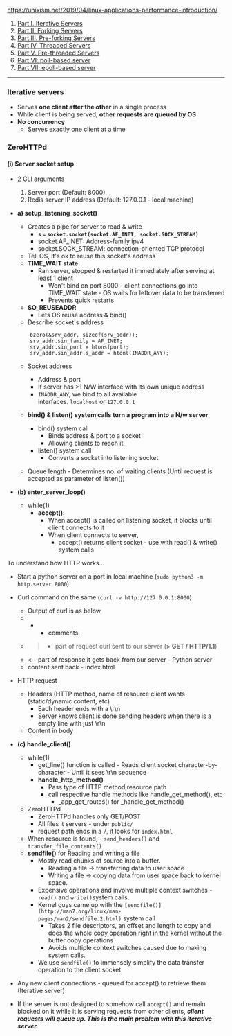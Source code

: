 https://unixism.net/2019/04/linux-applications-performance-introduction/

1. [Part I. Iterative Servers](https://unixism.net/2019/04/28/linux-applications-performance-part-i-iterative-servers/)
2. [Part II. Forking Servers](https://unixism.net/2019/04/28/linux-applications-performance-part-ii-forking-servers/)
3. [Part III. Pre-forking Servers](https://unixism.net/2019/04/28/linux-applications-performance-part-iii-preforked-servers/)
4. [Part IV. Threaded Servers](https://unixism.net/2019/04/28/linux-applications-performance-part-iv-threaded-servers/)
5. [Part V. Pre-threaded Servers](https://unixism.net/2019/04/28/linux-applications-performance-part-v-pre-threaded-servers/)
6. [Part VI: poll-based server](https://unixism.net/2019/04/28/linux-applications-performance-part-vi-polling-servers/)
7. [Part VII: epoll-based server](https://unixism.net/2019/04/28/linux-applications-performance-part-vii-epoll-servers/)

---


### Iterative servers
 - Serves **one client after the other** in a single process
 - While client is being served, **other requests are queued by OS**
 - **No concurrency**
	 - Serves exactly one client at a time

### ZeroHTTPd

#### (i) Server socket setup
- 2 CLI arguments
	1. Server port (Default: 8000)
	2. Redis server IP address (Default: 127.0.0.1 - local machine)
- **a) setup_listening_socket()**
	- Creates a pipe for server to read & write
		- **`s` `=` `socket.socket(socket.AF_INET, socket.SOCK_STREAM)`**
		- socket.AF_INET: Address-family ipv4
		- socket.SOCK_STREAM: connection-oriented TCP protocol
	- Tell OS, it's ok to reuse this socket's address
	- **TIME_WAIT state**
		- Ran server, stopped & restarted it immediately after serving at least 1 client
			- Won't bind on port 8000 - client connections go into TIME_WAIT state - OS waits for leftover data to be transferred 
			- Prevents quick restarts
	- **SO_REUSEADDR**
		- Lets OS reuse address & bind()
	- Describe socket's address
	```
		bzero(&srv_addr, sizeof(srv_addr));
		srv_addr.sin_family = AF_INET;
		srv_addr.sin_port = htons(port);
		srv_addr.sin_addr.s_addr = htonl(INADDR_ANY);
	```
	- Socket address
		- Address & port
		- If server has >1 N/W interface with its own unique address 
		- `INADDR_ANY`, we bind to all available interfaces. `localhost` or `127.0.0.1`
		
	- **bind() & listen() system calls turn a program into a N/w server**
		- bind() system call
			- Binds address & port to a socket
			- Allowing clients to reach it
		- listen() system call
			- Converts a socket into listening socket
	
	- Queue length - Determines no. of waiting clients (Until request is accepted as parameter of listen())

- **(b) enter_server_loop()**
	- while(1)
		- **accept()**:
			- When accept() is called on listening socket, it blocks until client connects to it
			- When client connects to server,
				- accept() returns client socket - use with read() & write() system calls

To understand how HTTP works...
- Start a python server on a port in local machine (`sudo python3 -m http.server 8000`)
- Curl command on the same (`curl -v http://127.0.0.1:8000`)
	- Output of curl is as below
	- * - comments
	- > - part of request curl sent to our server (**> GET / HTTP/1.1**)
	- < - part of response it gets back from our server - Python server
	- content sent back - index.html
- HTTP request
	- Headers (HTTP method, name of resource client wants (static/dynamic content, etc)
		- Each header ends with a \r\n 
		- Server knows client is done sending headers when there is a empty line with just \r\n
	- Content in body

- **(c) handle_client()**
	- while(1)
		- get_line() function is called - Reads client socket character-by-character - Until it sees \r\n sequence
		- **handle_http_method()**
			- Pass type of HTTP method,resource path
			- call respective handle methods like handle_get_method(), etc
				- _app_get_routes() for _handle_get_method()
	- ZeroHTTPd
		- ZeroHTTPd handles only GET/POST
		- All files it servers - under `public/`
		- request path ends in a `/`, it looks for `index.html`
	- When resource is found,
			- `send_headers()` and `transfer_file_contents()`
	- **sendfile()** for Reading and writing a file
		- Mostly read chunks of source into a buffer. 
			- Reading a file -> transferring data to user space
			- Writing a file -> copying data from user space back to kernel space. 
		- Expensive operations and involve multiple context switches - `read()` and `write()`system calls. 
		- Kernel guys came up with the `[sendfile()](http://man7.org/linux/man-pages/man2/sendfile.2.html)` system call 
			- Takes 2 file descriptors, an offset and length to copy and does the whole copy operation right in the kernel without the buffer copy operations 
			- Avoids multiple context switches caused due to making system calls. 
		- We use `sendfile()` to immensely simplify the data transfer operation to the client socket

- Any new client connections - queued for accept() to retrieve them (Iterative server)
- If the server is not designed to somehow call `accept()` and remain blocked on it while it is serving requests from other clients, ***client requests will queue up. This is the main problem with this iterative server.***